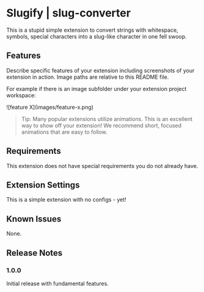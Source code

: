 # Slugify | slug-converter

This is a stupid simple extension to convert strings with whitespace, symbols, special characters into a slug-like character in one fell swoop.

<!-- Insert gif -->

## Features

Describe specific features of your extension including screenshots of your extension in action. Image paths are relative to this README file.

For example if there is an image subfolder under your extension project workspace:

\!\[feature X\]\(images/feature-x.png\)

> Tip: Many popular extensions utilize animations. This is an excellent way to show off your extension! We recommend short, focused animations that are easy to follow.

## Requirements

This extension does not have special requirements you do not already have.

## Extension Settings

This is a simple extension with no configs - yet!

## Known Issues

None.

## Release Notes

### 1.0.0

Initial release with fundamental features.